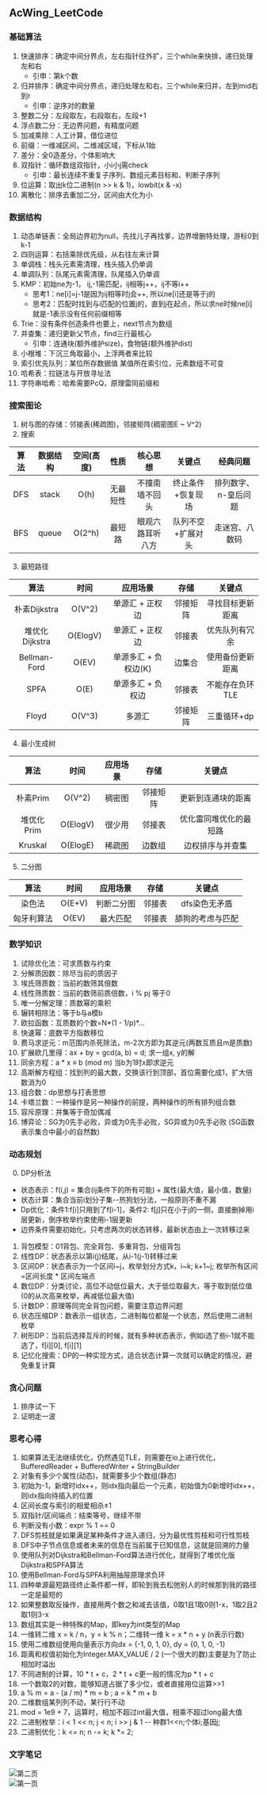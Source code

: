 ## AcWing_LeetCode
### 基础算法
1. 快速排序：确定中间分界点，左右指针往外扩，三个while来快排，递归处理左和右
    - 引申：第k个数
2. 归并排序：确定中间分界点，递归处理左和右，三个while来归并，左到mid右到r
    - 引申：逆序对的数量
3. 整数二分：左段取左，右段取右，左段+1
4. 浮点数二分：无边界问题，有精度问题
5. 加减乘除：人工计算，借位进位
6. 前缀：一维减区间，二维减区域，下标从1始
7. 差分：全0造差分，个体影响大
8. 双指针：循环数组双指针，小i小j需check
    - 引申：最长连续不重复子序列、数组元素目标和、判断子序列
9. 位运算：取出k位二进制(n >> k & 1)，lowbit(x & -x)
10. 离散化：排序去重加二分，区间由大化为小
### 数据结构
1. 动态单链表：全局边界初为null，先找儿子再找爹，边界增删特处理，游标0到k-1
2. 四则运算：右括乘除优先级，从右往左来计算
3. 单调栈：栈头元素需清理，栈头插入仍单调
4. 单调队列：队尾元素需清理，队尾插入仍单调
5. KMP：初始ne为-1， ij,-1需匹配，ij相等j++，ij不等i++
    - 思考1：ne[i]=j-1是因为ij相等时j会++, 所以ne[i]还是等于j的
    - 思考2：匹配时找到与i匹配的位置j的，直到j在起点，所以求ne时候ne[i]就是-1表示没有任何前缀相等
6. Trie：没有条件创造条件也要上，next节点为数组
7. 并查集：递归更新父节点，find三行最核心
    - 引申：连通块(额外维护size)，食物链(额外维护dist)
8. 小根堆：下沉三角取最小，上浮两者来比较
9. 索引优先队列：某位所存数据值 某值所在索引位，元素数组不可变
10. 哈希表：拉链法与开放寻址法
11. 字符串哈希：哈希需要PcQ，原理雷同前缀和
### 搜索图论
1. 树与图的存储：邻接表(稀疏图)，邻接矩阵(稠密图E ~ V^2)
2. 搜索

|算法|数据结构|空间(高度) |性质 |核心思想 |关键点|经典问题|
|:---:|:---:|:---:|:---:|:---:|:---:|:---:|
|DFS|stack|O(h)|无最短性|不撞南墙不回头|终止条件+恢复现场|排列数字、n-皇后问题|
|BFS|queue|O(2^h)|最短路|眼观六路耳听八方|队列不空+扩展对头|走迷宫、八数码|

3. 最短路径

|算法|时间|应用场景|存储|关键点|
|:---:|:---:|:---:|:---:|:---:|
|朴素Dijkstra|O(V^2)|单源汇 + 正权边|邻接矩阵|寻找目标更新距离|
|堆优化Dijkstra|O(ElogV)|单源汇 + 正权边|邻接表|优先队列有冗余|
|Bellman-Ford|O(EV)|单源多汇 + 负权边(K)|边集合|使用备份更新距离|
|SPFA|O(E)|单源多汇 + 负权边|邻接表|不能存在负环TLE|
|Floyd|O(V^3)|多源汇|邻接矩阵|三重循环+dp|

4. 最小生成树

|算法|时间|应用场景|存储|关键点|
|:---:|:---:|:---:|:---:|:---:|
|朴素Prim|O(V^2)|稠密图|邻接矩阵|更新到连通块的距离|
|堆优化Prim|O(ElogV)|很少用|邻接表|优化雷同堆优化的最短路|
|Kruskal|O(ElogE)|稀疏图|边数组|边权排序与并查集|

5. 二分图

|算法|时间|应用场景|存储|关键点|
|:---:|:---:|:---:|:---:|:---:|
|染色法|O(E+V)|判断二分图|邻接表|dfs染色无矛盾|
|匈牙利算法|O(EV)|最大匹配|邻接表|舔狗的考虑与匹配|
### 数学知识
1. 试除优化法：可求质数与约束
2. 分解质因数：除尽当前的质因子
3. 埃氏筛质数：当前的数筛其倍数
4. 线性筛质数：当前的数筛前质倍数，i % pj 等于0
5. 唯一分解定理：质数幂的乘积
6. 辗转相除法：等于b与a模b
7. 欧拉函数：互质数的个数=N*(1 - 1/p)*...
8. 快速幂：底数平方指数移位
9. 费马求逆元：m范围内杀死除法，m-2次方即为其逆元(两数互质且m是质数)
10. 扩展欧几里得：ax + by = gcd(a, b) = d; 求一组x, y的解
11. 同余方程：a * x ≡ b (mod m) 当b为1时x即求逆元
11. 高斯解方程组：找到列的最大数，交换该行到顶部，首位需要化成1，扩大倍数消为0
12. 组合数：dp思想与打表思想
13. 卡塔兰数：一种操作是另一种操作的前提，两种操作的所有排列组合数
14. 容斥原理：并集等于奇加偶减
15. 博弈论：SG为0先手必败，异或为0先手必败，SG异或为0先手必败 (SG函数表示集合中最小的自然数)
### 动态规划
0. DP分析法
- 状态表示：f(i,j) = 集合(ij条件下的所有可能) + 属性(最大值，最小值，数量)
- 状态计算：集合当前i划分子集--热狗划分法，一般原则不重不漏
- Dp优化：条件1:f[i]只用到了f[i-1]，条件2: f[j]只在小于j的一侧，直接删掉用i层更新，倒序枚举约束使用i-1层更新
- 边界条件需要初始化，只考虑两次的状态转移，最新状态由上一次转移过来
1. 背包模型：01背包、完全背包、多重背包、分组背包
2. 线性DP：状态表示以第i(j)结尾，从i-1(j-1)转移过来
3. 区间DP：状态表示为一个区间i~j，枚举划分方式k，i~k; k+1~j; 枚举所有区间=区间长度 * 区间左端点
4. 数位DP：分类讨论，高位不动低位最大，大于低位取最大，等于取到低位值(0的从次高来枚举，再减低位最大值)
5. 计数DP：原理等同完全背包问题，需要注意边界问题
6. 状态压缩DP：数表示一组状态，二进制每位都是一个状态，然后使用二进制枚举
7. 树形DP：当前后选择互斥的时候，就有多种状态表示，例如i选了些i-1就不能选了，f[i][0], f[i][1]
8. 记忆化搜索：DP的一种实现方式，适合状态计算一次就可以确定的情况，避免重复计算
### 贪心问题
1. 排序试一下
2. 证明走一波
### 思考心得
1. 如果算法无法继续优化，仍然遇见TLE，则需要在io上进行优化，BufferedReader + BufferedWriter + StringBuilder
2. 对象有多少个属性(动态)，就需要多少个数组(静态)
3. 初始为-1，新增时idx++，则idx指向最后一个元素，初始值为0新增时idx++，则idx指向待插入的位置
4. 区间长度与索引的相爱相杀±1
5. 双指针/区间端点：结束等号，继续不带
6. 判断没有小数：expr % 1 == 0
7. DFS剪枝就是如果满足某种条件才进入递归，分为最优性剪枝和可行性剪枝
8. DFS中子节点信息或者未来的信息在当前属于已知信息，这就是回溯的力量
9. 使用队列对Dijkstra和Bellman-Ford算法进行优化，就得到了堆优化版Dijkstra和SPFA算法
10. 使用Bellman-Ford与SPFA利用抽屉原理求负环
11. 四种单源最短路径终止条件都一样，即轮到我去松弛别人的时候那到我的路径一定是最短的
12. 如果整数取反操作，直接用两个数之和减去该值，0取1且1取0则1-x，1取2且2取1则3-x
13. 数组其实是一种特殊的Map，即key为int类型的Map
14. 一维转二维 x = k / n，y = k % n；二维转一维 k = x * n + y (n表示行数)
15. 使用二维数组使用向量表示方向dx = {-1, 0, 1, 0}, dy = {0, 1, 0, -1}
16. 距离和权值初始化为Integer.MAX_VALUE / 2 (一个很大的数)主要是为了防止相加时溢出
17. 不同进制的计算，10 * t + c，2 * t + c更一般的情况为p * t + c
18. 一个数取2的对数，能够知道占据了多少位，或者直接用位运算>>1
19. a % m = a - (a / m) * m = b ; a = k * m + b
20. 二维数组某列列不动，某行行不动
21. mod = 1e9 + 7，运算时，相加不超过int最大值，相乘不超过long最大值
22. 二进制枚举：i < 1 << n; j < n; i >> j & 1 -- 种群1<<n;个体i;基因j;
23. 二进制优化：k <= n; n -= k; k *= 2;
### 文字笔记
<img src="https://github.com/CyS2020/AcWing_LeetCode/blob/main/src/main/resources/%E5%BE%AE%E4%BF%A1%E5%9B%BE%E7%89%87_20210411110707.jpg" alt="第二页" align=center /><br/>
<img src="https://github.com/CyS2020/AcWing_LeetCode/blob/main/src/main/resources/%E5%BE%AE%E4%BF%A1%E5%9B%BE%E7%89%87_20210411110656.jpg" alt="第一页" align=center /><br/>

